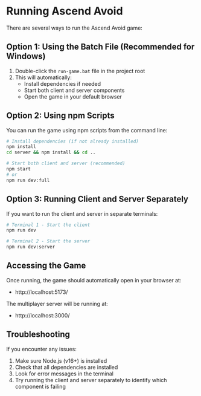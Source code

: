 # Running Ascend Avoid

There are several ways to run the Ascend Avoid game:

## Option 1: Using the Batch File (Recommended for Windows)

1. Double-click the `run-game.bat` file in the project root
2. This will automatically:
   - Install dependencies if needed
   - Start both client and server components
   - Open the game in your default browser

## Option 2: Using npm Scripts

You can run the game using npm scripts from the command line:

```bash
# Install dependencies (if not already installed)
npm install
cd server && npm install && cd ..

# Start both client and server (recommended)
npm start
# or
npm run dev:full
```

## Option 3: Running Client and Server Separately

If you want to run the client and server in separate terminals:

```bash
# Terminal 1 - Start the client
npm run dev

# Terminal 2 - Start the server
npm run dev:server
```

## Accessing the Game

Once running, the game should automatically open in your browser at:
- http://localhost:5173/

The multiplayer server will be running at:
- http://localhost:3000/

## Troubleshooting

If you encounter any issues:

1. Make sure Node.js (v16+) is installed
2. Check that all dependencies are installed
3. Look for error messages in the terminal
4. Try running the client and server separately to identify which component is failing